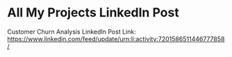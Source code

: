 # All My Projects LinkedIn Post 
Customer Churn Analysis LinkedIn Post Link: https://www.linkedin.com/feed/update/urn:li:activity:7201586511446777858/

